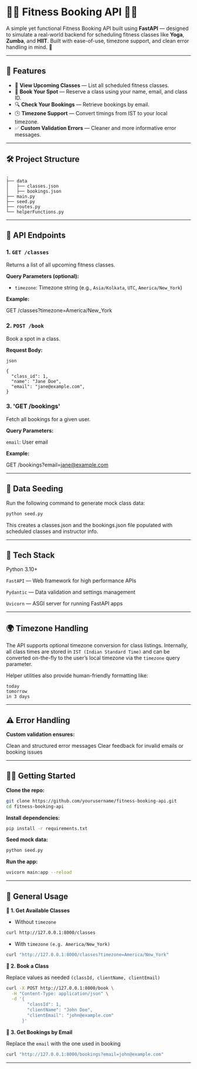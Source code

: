 # 🧘‍♀️ Fitness Booking API 🏋️‍♂️

A simple yet functional Fitness Booking API built using **FastAPI** — designed to simulate a real-world backend for scheduling fitness classes like **Yoga**, **Zumba**, and **HIIT**. Built with ease-of-use, timezone support, and clean error handling in mind. 💪

---

## 🚀 Features

- 📅 **View Upcoming Classes** — List all scheduled fitness classes.
- 📝 **Book Your Spot** — Reserve a class using your name, email, and class ID.
- 🔍 **Check Your Bookings** — Retrieve bookings by email.
- 🕒 **Timezone Support** — Convert timings from IST to your local timezone.
- ✅ **Custom Validation Errors** — Cleaner and more informative error messages.

---

## 🛠️ Project Structure

```
.
├── data
│   ├── classes.json
│   ├── bookings.json
├── main.py
├── seed.py
├── routes.py
└── helperFunctions.py
```


---

## 📌 API Endpoints

### 1. `GET /classes`

Returns a list of all upcoming fitness classes.

**Query Parameters (optional):**
- `timezone`: Timezone string (e.g., `Asia/Kolkata`, `UTC`, `America/New_York`)

**Example:**

GET /classes?timezone=America/New_York


### 2. `POST /book`

Book a spot in a class.

**Request Body:**

`json`
```
{
  "class_id": 1,
  "name": "Jane Doe",
  "email": "jane@example.com",
}
```


### 3. 'GET /bookings'

Fetch all bookings for a given user.

**Query Parameters:**

`email`: User email

**Example:**

GET /bookings?email=jane@example.com


---

## 🧪 Data Seeding

Run the following command to generate mock class data:

```bash
python seed.py
```

This creates a classes.json and the bookings.json file populated with scheduled classes and instructor info.


---

## 🔧 Tech Stack

Python 3.10+

`FastAPI` — Web framework for high performance APIs

`Pydantic` — Data validation and settings management

`Uvicorn` — ASGI server for running FastAPI apps


---

## 🌍 Timezone Handling

The API supports optional timezone conversion for class listings. Internally, all class times are stored in `IST (Indian Standard Time)` and can be converted on-the-fly to the user’s local timezone via the `timezone` query parameter.

Helper utilities also provide human-friendly formatting like:
```
today
tomorrow
in 3 days
```

---

## ⚠️ Error Handling

**Custom validation ensures:**

Clean and structured error messages
Clear feedback for invalid emails or booking issues


---

## 🧑‍💻 Getting Started

**Clone the repo:**

```bash
git clone https://github.com/yourusername/fitness-booking-api.git
cd fitness-booking-api
```

**Install dependencies:**

```bash
pip install -r requirements.txt
```

**Seed mock data:**

```bash
python seed.py
```

**Run the app:**

```bash
uvicorn main:app --reload
```


---

## :cherry_blossom: General Usage

**📆 1. Get Available Classes**

- Without `timezone`

```bash
curl http://127.0.0.1:8000/classes
```

- With `timezone` `(e.g. America/New_York)`
  
```bash
curl "http://127.0.0.1:8000/classes?timezone=America/New_York"
```

**📝 2. Book a Class**

Replace values as needed `(classId, clientName, clientEmail)`

```bash
curl -X POST http://127.0.0.1:8000/book \
  -H "Content-Type: application/json" \
  -d '{
        "classId": 1,
        "clientName": "John Doe",
        "clientEmail": "john@example.com"
      }'
```

**📩 3. Get Bookings by Email**

Replace the `email` with the one used in booking

```bash
curl "http://127.0.0.1:8000/bookings?email=john@example.com"
```


---

